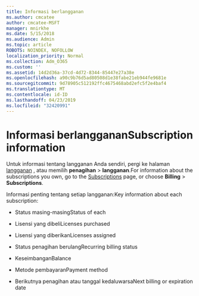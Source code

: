 ```yaml
---
title: Informasi berlangganan
ms.author: cmcatee
author: cmcatee-MSFT
manager: mnirkhe
ms.date: 5/15/2018
ms.audience: Admin
ms.topic: article
ROBOTS: NOINDEX, NOFOLLOW
localization_priority: Normal
ms.collection: Adm_O365
ms.custom: ''
ms.assetid: 14d2d36a-37cd-4d72-8344-85447e27a38e
ms.openlocfilehash: a90c9b76d5ad80508d1e38fabe21eb944fe9681e
ms.sourcegitcommit: 9d78905c512192ffc4675468abd2efc5f2e4baf4
ms.translationtype: MT
ms.contentlocale: id-ID
ms.lasthandoff: 04/23/2019
ms.locfileid: "32420991"
---
```

# <a name="subscription-information"></a><span data-ttu-id="58eec-102">Informasi berlangganan</span><span class="sxs-lookup"><span data-stu-id="58eec-102">Subscription information</span></span>

<span data-ttu-id="58eec-103">Untuk informasi tentang langganan Anda sendiri, pergi ke halaman [langganan](https://go.microsoft.com/fwlink/p/?linkid=842054) , atau memilih **penagihan** \> **langganan**.</span><span class="sxs-lookup"><span data-stu-id="58eec-103">For information about the subscriptions you own, go to the [Subscriptions](https://go.microsoft.com/fwlink/p/?linkid=842054) page, or choose **Billing** \> **Subscriptions**.</span></span>
  
<span data-ttu-id="58eec-104">Informasi penting tentang setiap langganan:</span><span class="sxs-lookup"><span data-stu-id="58eec-104">Key information about each subscription:</span></span>
  
- <span data-ttu-id="58eec-105">Status masing-masing</span><span class="sxs-lookup"><span data-stu-id="58eec-105">Status of each</span></span>
    
- <span data-ttu-id="58eec-106">Lisensi yang dibeli</span><span class="sxs-lookup"><span data-stu-id="58eec-106">Licenses purchased</span></span>
    
- <span data-ttu-id="58eec-107">Lisensi yang diberikan</span><span class="sxs-lookup"><span data-stu-id="58eec-107">Licenses assigned</span></span>
    
- <span data-ttu-id="58eec-108">Status penagihan berulang</span><span class="sxs-lookup"><span data-stu-id="58eec-108">Recurring billing status</span></span>
    
- <span data-ttu-id="58eec-109">Keseimbangan</span><span class="sxs-lookup"><span data-stu-id="58eec-109">Balance</span></span>
    
- <span data-ttu-id="58eec-110">Metode pembayaran</span><span class="sxs-lookup"><span data-stu-id="58eec-110">Payment method</span></span>
    
- <span data-ttu-id="58eec-111">Berikutnya penagihan atau tanggal kedaluwarsa</span><span class="sxs-lookup"><span data-stu-id="58eec-111">Next billing or expiration date</span></span>
    

